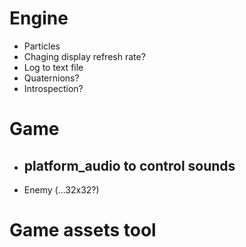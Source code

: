 # Engine
- Particles
- Chaging display refresh rate?
- Log to text file
- Quaternions?
- Introspection?

# Game
- platform_audio to control sounds
	-

- Enemy (...32x32?)

# Game assets tool
